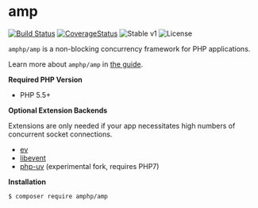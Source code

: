 # amp

[![Build Status](https://img.shields.io/travis/amphp/amp/1.x.svg?style=flat-square)](https://travis-ci.org/amphp/amp)
[![CoverageStatus](https://img.shields.io/coveralls/amphp/amp/1.x.svg?style=flat-square)](https://coveralls.io/github/amphp/amp?branch=1.x)
![Stable v1](https://img.shields.io/badge/stable-v1-green.svg?style=flat-square)
![License](https://img.shields.io/badge/license-MIT-blue.svg?style=flat-square)

`amphp/amp` is a non-blocking concurrency framework for PHP applications.

Learn more about `amphp/amp` in [the guide](http://amphp.org/docs/amp/).

**Required PHP Version**

- PHP 5.5+

**Optional Extension Backends**

Extensions are only needed if your app necessitates high numbers of concurrent socket connections.

- [ev](https://pecl.php.net/package/ev)
- [libevent](https://pecl.php.net/package/libevent)
- [php-uv](https://github.com/bwoebi/php-uv) (experimental fork, requires PHP7)

**Installation**

```bash
$ composer require amphp/amp
```
